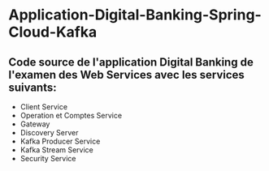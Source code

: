 # Application-Digital-Banking-Spring-Cloud-Kafka
## Code source de l'application Digital Banking de  l'examen des Web Services avec les services suivants:
* Client Service
* Operation et Comptes Service
* Gateway
* Discovery Server
* Kafka Producer Service
* Kafka Stream Service
* Security Service
